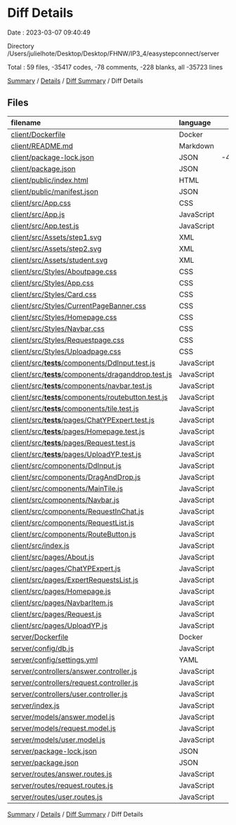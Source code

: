# Diff Details

Date : 2023-03-07 09:40:49

Directory /Users/julielhote/Desktop/Desktop/FHNW/IP3_4/easystepconnect/server

Total : 59 files,  -35417 codes, -78 comments, -228 blanks, all -35723 lines

[Summary](results.md) / [Details](details.md) / [Diff Summary](diff.md) / Diff Details

## Files
| filename | language | code | comment | blank | total |
| :--- | :--- | ---: | ---: | ---: | ---: |
| [client/Dockerfile](/client/Dockerfile) | Docker | -6 | -3 | 0 | -9 |
| [client/README.md](/client/README.md) | Markdown | -41 | 0 | -36 | -77 |
| [client/package-lock.json](/client/package-lock.json) | JSON | -41,303 | 0 | -1 | -41,304 |
| [client/package.json](/client/package.json) | JSON | -69 | 0 | -1 | -70 |
| [client/public/index.html](/client/public/index.html) | HTML | -20 | -23 | -1 | -44 |
| [client/public/manifest.json](/client/public/manifest.json) | JSON | -25 | 0 | -1 | -26 |
| [client/src/App.css](/client/src/App.css) | CSS | -381 | -35 | -71 | -487 |
| [client/src/App.js](/client/src/App.js) | JavaScript | -32 | 0 | -7 | -39 |
| [client/src/App.test.js](/client/src/App.test.js) | JavaScript | -9 | 0 | -3 | -12 |
| [client/src/Assets/step1.svg](/client/src/Assets/step1.svg) | XML | -14 | 0 | -1 | -15 |
| [client/src/Assets/step2.svg](/client/src/Assets/step2.svg) | XML | -16 | 0 | -1 | -17 |
| [client/src/Assets/student.svg](/client/src/Assets/student.svg) | XML | -6 | 0 | -1 | -7 |
| [client/src/Styles/Aboutpage.css](/client/src/Styles/Aboutpage.css) | CSS | -9 | 0 | -3 | -12 |
| [client/src/Styles/App.css](/client/src/Styles/App.css) | CSS | -37 | 0 | -7 | -44 |
| [client/src/Styles/Card.css](/client/src/Styles/Card.css) | CSS | -28 | 0 | -4 | -32 |
| [client/src/Styles/CurrentPageBanner.css](/client/src/Styles/CurrentPageBanner.css) | CSS | -31 | -3 | -8 | -42 |
| [client/src/Styles/Homepage.css](/client/src/Styles/Homepage.css) | CSS | -12 | 0 | -2 | -14 |
| [client/src/Styles/Navbar.css](/client/src/Styles/Navbar.css) | CSS | -69 | -15 | -15 | -99 |
| [client/src/Styles/Requestpage.css](/client/src/Styles/Requestpage.css) | CSS | -43 | 0 | -6 | -49 |
| [client/src/Styles/Uploadpage.css](/client/src/Styles/Uploadpage.css) | CSS | -56 | -2 | -12 | -70 |
| [client/src/__tests__/components/DdInput.test.js](/client/src/__tests__/components/DdInput.test.js) | JavaScript | -48 | 0 | -3 | -51 |
| [client/src/__tests__/components/draganddrop.test.js](/client/src/__tests__/components/draganddrop.test.js) | JavaScript | -16 | -1 | -2 | -19 |
| [client/src/__tests__/components/navbar.test.js](/client/src/__tests__/components/navbar.test.js) | JavaScript | -27 | 0 | -7 | -34 |
| [client/src/__tests__/components/routebutton.test.js](/client/src/__tests__/components/routebutton.test.js) | JavaScript | -16 | 0 | -4 | -20 |
| [client/src/__tests__/components/tile.test.js](/client/src/__tests__/components/tile.test.js) | JavaScript | -16 | 0 | -4 | -20 |
| [client/src/__tests__/pages/ChatYPExpert.test.js](/client/src/__tests__/pages/ChatYPExpert.test.js) | JavaScript | -12 | -1 | -2 | -15 |
| [client/src/__tests__/pages/Homepage.test.js](/client/src/__tests__/pages/Homepage.test.js) | JavaScript | -43 | -1 | -8 | -52 |
| [client/src/__tests__/pages/Request.test.js](/client/src/__tests__/pages/Request.test.js) | JavaScript | -16 | -8 | -9 | -33 |
| [client/src/__tests__/pages/UploadYP.test.js](/client/src/__tests__/pages/UploadYP.test.js) | JavaScript | -28 | -4 | -7 | -39 |
| [client/src/components/DdInput.js](/client/src/components/DdInput.js) | JavaScript | -68 | 0 | -4 | -72 |
| [client/src/components/DragAndDrop.js](/client/src/components/DragAndDrop.js) | JavaScript | -16 | 0 | -4 | -20 |
| [client/src/components/MainTile.js](/client/src/components/MainTile.js) | JavaScript | -14 | 0 | -3 | -17 |
| [client/src/components/Navbar.js](/client/src/components/Navbar.js) | JavaScript | -14 | 0 | -3 | -17 |
| [client/src/components/RequestInChat.js](/client/src/components/RequestInChat.js) | JavaScript | -12 | 0 | -3 | -15 |
| [client/src/components/RequestList.js](/client/src/components/RequestList.js) | JavaScript | -55 | -14 | -10 | -79 |
| [client/src/components/RouteButton.js](/client/src/components/RouteButton.js) | JavaScript | -11 | 0 | -2 | -13 |
| [client/src/index.js](/client/src/index.js) | JavaScript | -9 | 0 | -4 | -13 |
| [client/src/pages/About.js](/client/src/pages/About.js) | JavaScript | -36 | -8 | -9 | -53 |
| [client/src/pages/ChatYPExpert.js](/client/src/pages/ChatYPExpert.js) | JavaScript | -46 | -2 | -9 | -57 |
| [client/src/pages/ExpertRequestsList.js](/client/src/pages/ExpertRequestsList.js) | JavaScript | -34 | -1 | -5 | -40 |
| [client/src/pages/Homepage.js](/client/src/pages/Homepage.js) | JavaScript | -36 | 0 | -7 | -43 |
| [client/src/pages/NavbarItem.js](/client/src/pages/NavbarItem.js) | JavaScript | -33 | -1 | -3 | -37 |
| [client/src/pages/Request.js](/client/src/pages/Request.js) | JavaScript | -45 | -2 | -14 | -61 |
| [client/src/pages/UploadYP.js](/client/src/pages/UploadYP.js) | JavaScript | -67 | 0 | -10 | -77 |
| [server/Dockerfile](/server/Dockerfile) | Docker | 6 | 2 | 1 | 9 |
| [server/config/db.js](/server/config/db.js) | JavaScript | 10 | 0 | 2 | 12 |
| [server/config/settings.yml](/server/config/settings.yml) | YAML | 1 | 0 | 0 | 1 |
| [server/controllers/answer.controller.js](/server/controllers/answer.controller.js) | JavaScript | 35 | 5 | 5 | 45 |
| [server/controllers/request.controller.js](/server/controllers/request.controller.js) | JavaScript | 95 | 12 | 11 | 118 |
| [server/controllers/user.controller.js](/server/controllers/user.controller.js) | JavaScript | 22 | 4 | 3 | 29 |
| [server/index.js](/server/index.js) | JavaScript | 29 | 10 | 14 | 53 |
| [server/models/answer.model.js](/server/models/answer.model.js) | JavaScript | 33 | 1 | 8 | 42 |
| [server/models/request.model.js](/server/models/request.model.js) | JavaScript | 88 | 4 | 18 | 110 |
| [server/models/user.model.js](/server/models/user.model.js) | JavaScript | 19 | 0 | 5 | 24 |
| [server/package-lock.json](/server/package-lock.json) | JSON | 7,116 | 0 | 1 | 7,117 |
| [server/package.json](/server/package.json) | JSON | 30 | 0 | 1 | 31 |
| [server/routes/answer.routes.js](/server/routes/answer.routes.js) | JavaScript | 7 | 2 | 6 | 15 |
| [server/routes/request.routes.js](/server/routes/request.routes.js) | JavaScript | 11 | 6 | 9 | 26 |
| [server/routes/user.routes.js](/server/routes/user.routes.js) | JavaScript | 6 | 0 | 5 | 11 |

[Summary](results.md) / [Details](details.md) / [Diff Summary](diff.md) / Diff Details